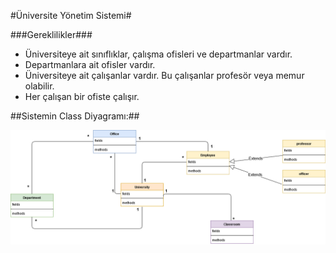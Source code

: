 #Üniversite Yönetim Sistemi#

###Gereklilikler###

- Üniversiteye ait sınıflıklar, çalışma ofisleri ve departmanlar vardır.
- Departmanlara ait ofisler vardır.
- Üniversiteye ait çalışanlar vardır. Bu çalışanlar profesör veya memur olabilir.
- Her çalışan bir ofiste çalışır.

##Sistemin Class Diyagramı:##

![UYS](UYS.png)
